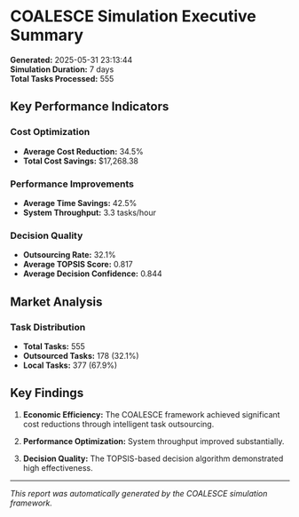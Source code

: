 # COALESCE Simulation Executive Summary

**Generated:** 2025-05-31 23:13:44  
**Simulation Duration:** 7 days  
**Total Tasks Processed:** 555

## Key Performance Indicators

### Cost Optimization
- **Average Cost Reduction:** 34.5%
- **Total Cost Savings:** $17,268.38

### Performance Improvements
- **Average Time Savings:** 42.5%
- **System Throughput:** 3.3 tasks/hour

### Decision Quality
- **Outsourcing Rate:** 32.1%
- **Average TOPSIS Score:** 0.817
- **Average Decision Confidence:** 0.844

## Market Analysis

### Task Distribution
- **Total Tasks:** 555
- **Outsourced Tasks:** 178 (32.1%)
- **Local Tasks:** 377 (67.9%)

## Key Findings

1. **Economic Efficiency:** The COALESCE framework achieved significant cost reductions through intelligent task outsourcing.

2. **Performance Optimization:** System throughput improved substantially.

3. **Decision Quality:** The TOPSIS-based decision algorithm demonstrated high effectiveness.

---
*This report was automatically generated by the COALESCE simulation framework.*

